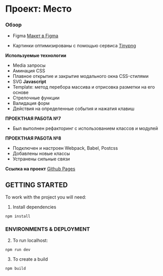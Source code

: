 # Проект: Место

### Обзор

* Figma [Макет в Figma](https://www.figma.com/file/2cn9N9jSkmxD84oJik7xL7/JavaScript.-Sprint-4?node-id=0%3A1)

* Картинки оптимизированы с помощью сервиса [Tinypng](https://tinypng.com/)

**Используемые технологии**
* Media запросы
* Аминация CSS
* Плавное открытие и закрытие модального окна CSS-стилями
* SVG
**Javascript**
* Template: метод перебора массива и отрисовка разметки на его основе
* Стрелочные функции
* Валидация форм
* Действия на определенные события и нажатия клавиш

**ПРОЕКТНАЯ РАБОТА №7**
* Был выполнен рефакторинг с использованием классов и модулей

**ПРОЕКТНАЯ РАБОТА №8**
* Подключен и настроен Webpack, Babel, Postcss
* Добавлены новые классы
* Устранены сильные связи

**Ссылка на проект**
[Github Pages](https://nataliustinova.github.io/mesto/)

## GETTING STARTED

To work with the project you will need:

1. Install dependencies

```
npm install
```

### ENVIRONMENTS & DEPLOYMENT

2. To run localhost:

```
npm run dev
```

3. To create a build

```
npm build
```